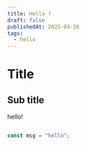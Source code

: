 ```yaml
---
title: Hello ? 
draft: false
publishedAt: 2025-04-26
tags:
  - hello
---
```



# Title

## Sub title

hello!

```ts

const msg = "hello";

```

